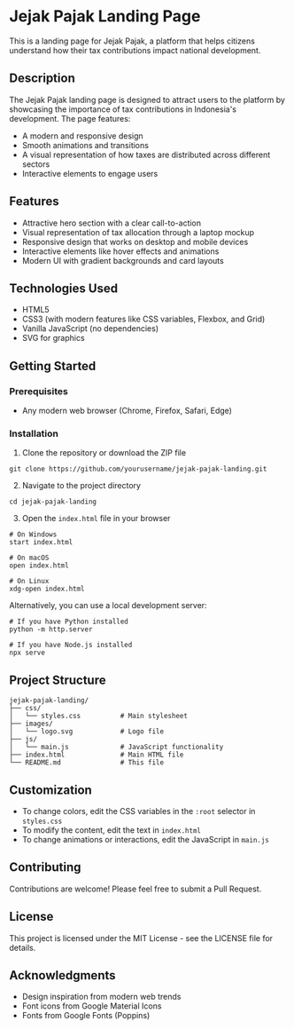 # Jejak Pajak Landing Page

This is a landing page for Jejak Pajak, a platform that helps citizens understand how their tax contributions impact national development.

## Description

The Jejak Pajak landing page is designed to attract users to the platform by showcasing the importance of tax contributions in Indonesia's development. The page features:

- A modern and responsive design
- Smooth animations and transitions
- A visual representation of how taxes are distributed across different sectors
- Interactive elements to engage users

## Features

- Attractive hero section with a clear call-to-action
- Visual representation of tax allocation through a laptop mockup
- Responsive design that works on desktop and mobile devices
- Interactive elements like hover effects and animations
- Modern UI with gradient backgrounds and card layouts

## Technologies Used

- HTML5
- CSS3 (with modern features like CSS variables, Flexbox, and Grid)
- Vanilla JavaScript (no dependencies)
- SVG for graphics

## Getting Started

### Prerequisites

- Any modern web browser (Chrome, Firefox, Safari, Edge)

### Installation

1. Clone the repository or download the ZIP file
```
git clone https://github.com/yourusername/jejak-pajak-landing.git
```

2. Navigate to the project directory
```
cd jejak-pajak-landing
```

3. Open the `index.html` file in your browser
```
# On Windows
start index.html

# On macOS
open index.html

# On Linux
xdg-open index.html
```

Alternatively, you can use a local development server:

```
# If you have Python installed
python -m http.server

# If you have Node.js installed
npx serve
```

## Project Structure

```
jejak-pajak-landing/
├── css/
│   └── styles.css          # Main stylesheet
├── images/
│   └── logo.svg            # Logo file
├── js/
│   └── main.js             # JavaScript functionality
├── index.html              # Main HTML file
└── README.md               # This file
```

## Customization

- To change colors, edit the CSS variables in the `:root` selector in `styles.css`
- To modify the content, edit the text in `index.html`
- To change animations or interactions, edit the JavaScript in `main.js`

## Contributing

Contributions are welcome! Please feel free to submit a Pull Request.

## License

This project is licensed under the MIT License - see the LICENSE file for details.

## Acknowledgments

- Design inspiration from modern web trends
- Font icons from Google Material Icons
- Fonts from Google Fonts (Poppins) 